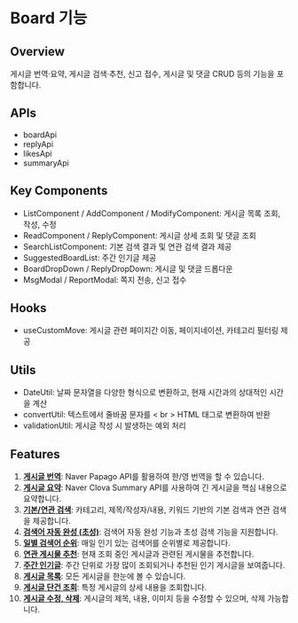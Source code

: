 # Board 기능

## Overview
게시글 번역·요약, 게시글 검색·추천, 신고 접수, 게시글 및 댓글 CRUD 등의 기능을 포함합니다.

## APIs
- boardApi
- replyApi
- likesApi
- summaryApi

## Key Components
- ListComponent / AddComponent / ModifyComponent: 게시글 목록 조회, 작성, 수정
- ReadComponent / ReplyComponent: 게시글 상세 조회 및 댓글 조회
- SearchListComponent: 기본 검색 결과 및 연관 검색 결과 제공
- SuggestedBoardList: 주간 인기글 제공
- BoardDropDown / ReplyDropDown: 게시글 및 댓글 드롭다운
- MsgModal / ReportModal: 쪽지 전송, 신고 접수

## Hooks
- useCustomMove: 게시글 관련 페이지간 이동, 페이지네이션, 카테고리 필터링 제공

## Utils
- DateUtil: 날짜 문자열을 다양한 형식으로 변환하고, 현재 시간과의 상대적인 시간을 계산
- convertUtil: 텍스트에서 줄바꿈 문자를 < br > HTML 태그로 변환하여 반환
- validationUtil: 게시글 작성 시 발생하는 예외 처리

## Features
1. <a href="https://github.com/LuckyVickys/woosan-front/blob/main/Readme.assets/board/board.md">**게시글 번역**</a>: Naver Papago API를 활용하여 한/영 번역을 할 수 있습니다. 
2. <a href="https://github.com/LuckyVickys/woosan-front/blob/main/Readme.assets/board/board.md">**게시글 요약**</a>: Naver Clova Summary API를 사용하여 긴 게시글을 핵심 내용으로 요약합니다.
3. <a href="https://github.com/LuckyVickys/woosan-front/blob/main/Readme.assets/board/board.md">**기본/연관 검색**</a>: 카테고리, 제목/작성자/내용, 키워드 기반의 기본 검색과 연관 검색을 제공합니다.
4. <a href="https://github.com/LuckyVickys/woosan-front/blob/main/Readme.assets/board/board.md">**검색어 자동 완성 (초성)**</a>: 검색어 자동 완성 기능과 초성 검색 기능을 지원합니다.
5. <a href="https://github.com/LuckyVickys/woosan-front/blob/main/Readme.assets/board/board.md">**일별 검색어 순위**</a>: 매일 인기 있는 검색어를 순위별로 제공합니다.
6. <a href="https://github.com/LuckyVickys/woosan-front/blob/main/Readme.assets/board/board.md">**연관 게시물 추천**</a>: 현재 조회 중인 게시글과 관련된 게시물을 추천합니다.
7. <a href="https://github.com/LuckyVickys/woosan-front/blob/main/Readme.assets/board/board.md">**주간 인기글**</a>: 주간 단위로 가장 많이 조회되거나 추천된 인기 게시글을 보여줍니다.
8. <a href="https://github.com/LuckyVickys/woosan-front/blob/main/Readme.assets/board/board.md">**게시글 목록**</a>: 모든 게시글을 한눈에 볼 수 있습니다.
9. <a href="https://github.com/LuckyVickys/woosan-front/blob/main/Readme.assets/board/board.md">**게시글 단건 조회**</a>: 특정 게시글의 상세 내용을 조회합니다. 
10. <a href="https://github.com/LuckyVickys/woosan-front/blob/main/Readme.assets/board/board.md">**게시글 수정, 삭제**</a>: 게시글의 제목, 내용, 이미지 등을 수정할 수 있으며, 삭제 가능합니다.
<br>
